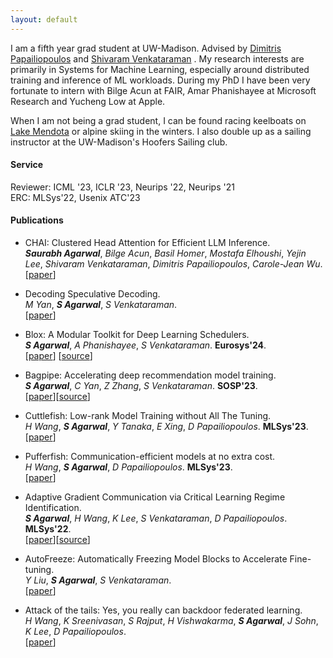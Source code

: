 ```yaml
--- 
layout: default 
---
```

<!--# About Me-->
I am a fifth year grad student at UW-Madison. Advised by [Dimitris Papailiopoulos](https://papail.io/) and [Shivaram Venkataraman](https://shivaram.org/) . 
My research interests are primarily in Systems for Machine Learning, especially around distributed training and inference of ML workloads. During my PhD I have been very fortunate to intern with Bilge Acun at FAIR, Amar Phanishayee at Microsoft Research and Yucheng Low at Apple.


When I am not being a grad student, I can be found racing keelboats on [Lake Mendota](https://www.mendotayc.org/racing) or alpine skiing in the winters. I also double up as a sailing instructor at the UW-Madison's Hoofers Sailing club.

#### Service
Reviewer: ICML '23, ICLR '23, Neurips '22, Neurips '21 <br />
ERC: MLSys'22, Usenix ATC'23


#### Publications 
* CHAI: Clustered Head Attention for Efficient LLM Inference. <br />
***Saurabh Agarwal***, *Bilge Acun*, *Basil Homer*, *Mostafa Elhoushi*, *Yejin Lee*, *Shivaram Venkataraman*, *Dimitris Papailiopoulos*, *Carole-Jean Wu*.<br />
[[paper](https://arxiv.org/abs/2403.08058)]

* Decoding Speculative Decoding. <br />
*M Yan*, ***S Agarwal***, *S Venkataraman*.<br />
[[paper](https://arxiv.org/abs/2402.01528)]

* Blox: A Modular Toolkit for Deep Learning Schedulers.<br />
  ***S Agarwal***, *A Phanishayee*, *S Venkataraman*. **Eurosys'24**.<br />
[[paper](https://arxiv.org/abs/2312.12621)] [[source](https://github.com/msr-fiddle/blox)]

* Bagpipe: Accelerating deep recommendation model training.<br />
***S Agarwal***, *C Yan*, *Z Zhang*, *S Venkataraman*. **SOSP'23**.<br />
[[paper](https://dl.acm.org/doi/10.1145/3600006.3613142)][[source](https://github.com/uw-mad-dash/bagpipe)]

* Cuttlefish: Low-rank Model Training without All The Tuning. <br />
*H Wang*, ***S Agarwal***, *Y Tanaka*, *E Xing*, *D Papailiopoulos*. **MLSys'23**. <br /> 
[[paper](https://dl.acm.org/doi/10.1145/3600006.3613142)]

* Pufferfish: Communication-efficient models at no extra cost. <br />
*H Wang*, ***S Agarwal***, *D Papailiopoulos*. **MLSys'23**. <br />
[[paper](https://dl.acm.org/doi/10.1145/3600006.3613142)]

* Adaptive Gradient Communication via Critical Learning Regime Identification. <br />
***S Agarwal***, *H Wang*, *K Lee*, *S Venkataraman*, *D Papailiopoulos*. **MLSys'22**. <br />
[[paper](https://arxiv.org/abs/2010.16248)][[source](https://github.com/uw-mad-dash/Accordion)]

* AutoFreeze: Automatically Freezing Model Blocks to Accelerate Fine-tuning. <br />
*Y Liu*, ***S Agarwal***, *S Venkataraman*. <br />
[[paper](https://arxiv.org/abs/2102.01386)]

* Attack of the tails: Yes, you really can backdoor federated learning. <br />
*H Wang*, *K Sreenivasan*, *S Rajput*, *H Vishwakarma*, ***S Agarwal***, *J Sohn*, *K Lee*, *D Papailiopoulos*. <br />
[[paper](https://proceedings.neurips.cc/paper_files/paper/2020/hash/b8ffa41d4e492f0fad2f13e29e1762eb-Abstract.html)]
